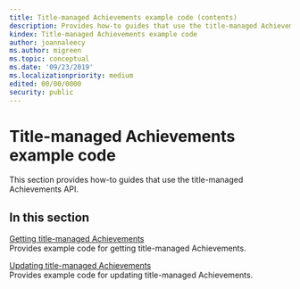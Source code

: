 ```yaml
---
title: Title-managed Achievements example code (contents)
description: Provides how-to guides that use the title-managed Achievements API.
kindex: Title-managed Achievements example code
author: joannaleecy
ms.author: migreen
ms.topic: conceptual
ms.date: '09/23/2019'
ms.localizationpriority: medium
edited: 00/00/0000
security: public
---
```


# Title-managed Achievements example code

This section provides how-to guides that use the title-managed Achievements API.

## In this section  
  
[Getting title-managed Achievements](live-how-to-get-achievements.md)  
Provides example code for getting title-managed Achievements.  
  
[Updating title-managed Achievements](live-how-to-update-achievements.md)  
Provides example code for updating title-managed Achievements.  
  

